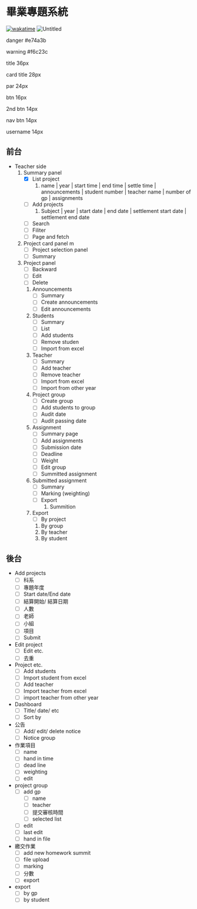 # 畢業專題系統
[![wakatime](https://wakatime.com/badge/user/09ce4786-a8a5-43eb-8a65-50ad8684b5da/project/2f818c62-a844-4b03-9072-4e4658b25ced.svg)](https://wakatime.com/badge/user/09ce4786-a8a5-43eb-8a65-50ad8684b5da/project/2f818c62-a844-4b03-9072-4e4658b25ced)
![Untitled](./readme/Untitled.png)

danger #e74a3b

warning #f6c23c

title 36px

card title 28px

par 24px

btn 16px

2nd btn 14px

nav btn 14px

username 14px

## 前台

- Teacher side
    1. Summary panel
        - [x]  List project
            1. name | year | start time | end time | settle time | announcements | student number | teacher name | number of gp | assignments
        - [ ]  Add projects
            1. Subject | year | start date | end date | settlement start date | settlement end date
        - [ ]  Search
        - [ ]  Filiter
        - [ ]  Page and fetch
    2. Project card panel m
        - [ ]  Project selection panel
        - [ ]  Summary
    3. Project panel
        - [ ]  Backward
        - [ ]  Edit
        - [ ]  Delete
        1. Announcements
            - [ ]  Summary
            - [ ]  Create announcements
            - [ ]  Edit announcements
        2. Students
            - [ ]  Summary
            - [ ]  List
            - [ ]  Add students
            - [ ]  Remove studen
            - [ ]  Import from excel
        3. Teacher
            - [ ]  Summary
            - [ ]  Add teacher
            - [ ]  Remove  teacher
            - [ ]  Import from excel
            - [ ]  Import from other year
        4. Project group
            - [ ]  Create group
            - [ ]  Add students to group
            - [ ]  Audit date
            - [ ]  Audit passing date
        5. Assignment
            - [ ]  Summary page
            - [ ]  Add assignments
            - [ ]  Submission date
            - [ ]  Deadline
            - [ ]  Weight
            - [ ]  Edit group
            - [ ]  Summitted assignment
        6. Submitted assignment
            - [ ]  Summary
            - [ ]  Marking (weighting)
            - [ ]  Export
                1. Summition
        7. Export
            - [ ]  By project
            1. By group
            2. By teacher
            3. By student

## 後台

- Add projects
    - [ ]  科系
    - [ ]  專題年度
    - [ ]  Start date/End date
    - [ ]  結算開始/ 結算日期
    - [ ]  人數
    - [ ]  老師
    - [ ]  小組
    - [ ]  項目
    - [ ]  Submit
- Edit project
    - [ ]  Edit etc.
    - [ ]  去重
- Project etc.
    - [ ]  Add students
    - [ ]  Import student from excel
    - [ ]  Add teacher
    - [ ]  Import teacher from excel
    - [ ]  import teacher from other year
- Dashboard
    - [ ]  Title/ date/ etc
    - [ ]  Sort by
- 公告
    - [ ]  Add/ edit/ delete notice
    - [ ]  Notice group
- 作業項目
    - [ ]  name
    - [ ]  hand in time
    - [ ]  dead line
    - [ ]  weighting
    - [ ]  edit
- project group
    - [ ]  add gp
        - [ ]  name
        - [ ]  teacher
        - [ ]  提交審核時間
        - [ ]  selected list
    - [ ]  edit
    - [ ]  last edit
    - [ ]  hand in file
- 繳交作業
    - [ ]  add new homework summit
    - [ ]  file upload
    - [ ]  marking
    - [ ]  分數
    - [ ]  export
- export
    - [ ]  by gp
    - [ ]  by student